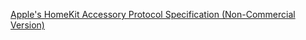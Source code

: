 [Apple's HomeKit Accessory Protocol Specification (Non-Commercial Version)](HAP-Specification-Non-Commercial-Version.pdf)
